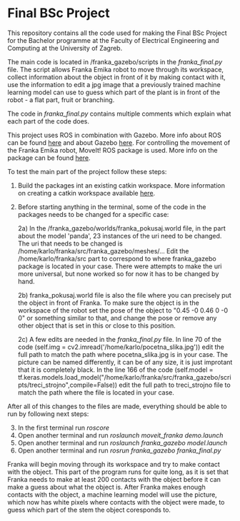 # Final BSc Project
This repository contains all the code used for making the Final BSc Project for the Bachelor programme at the Faculty of Electrical Engineering and Computing at the University of Zagreb.

The main code is located in /franka_gazebo/scripts in the _franka_final.py_ file. The script allows Franka Emika robot to move through its workspace, collect information about the object in front of it by making contact with it, use the information to edit a jpg image that a previously trained machine learning model can use to guess which part of the plant is in front of the robot - a flat part, fruit or branching.

The code in _franka_final.py_ contains multiple comments which explain what each part of the code does.

This project uses ROS in combination with Gazebo. More info about ROS can be found [here](https://www.ros.org/) and about Gazebo [here](http://gazebosim.org/).
For controlling the movement of the Franka Emika robot, MoveIt! ROS package is used. More info on the package can be found [here](https://moveit.ros.org/).

To test the main part of the project follow these steps:
1. Build the packages int an existing catkin workspace. More information on creating a catkin workspace available [here](http://wiki.ros.org/catkin/Tutorials/create_a_workspace).
2. Before starting anything in the terminal, some of the code in the packages needs to be changed for a specific case:

   2a) In the /franka_gazebo/worlds/franka_pokusaj.world file, in the part about the model 'panda', 23 instances of the uri need to be changed. The uri that needs    to be changed is /home/karlo/franka/src/franka_gazebo/meshes/... Edit the /home/karlo/franka/src part to correspond to where franka_gazebo package is located      in your case. There were attempts to make the uri more universal, but none worked so for now it has to be changed by hand.

   2b) franka_pokusaj.world file is also the file where you can precisely put the object in front of Franka. To make sure the object is in the workspace of the      robot set the pose of the object to "<pose frame=''>0.45 -0 0.46 0 -0 0</pose>" or something similar to that, and change the pose or remove any other object      that is set in this or close to this position.

   2c) A few edits are needed in the _franka_final.py_ file. In line 70 of the code (self.img = cv2.imread('/home/karlo/pocetna_slika.jpg')) edit the full path to    match the path where pocetna_slika.jpg is in your case. The picture can be named differently, it can be of any size, it is just improtant that it is completely    black. In the line 166 of the code (self.model = tf.keras.models.load_model("/home/karlo/franka/src/franka_gazebo/scripts/treci_strojno",compile=False)) edit      the full path to treci_strojno file to match the path where the file is located in your case. 

After all of this changes to the files are made, everything should be able to run by following next steps:

3. In the first terminal run _roscore_
4. Open another terminal and run _roslaunch moveit_franka demo.launch_
5. Open another terminal and run _roslaunch franka_gazebo model.launch_
6. Open another terminal and run _rosrun franka_gazebo franka_final.py_

Franka will begin moving through its workspace and try to make contact with the object. This part of the program runs for quite long, as it is set that Franka needs to make at least 200 contacts with the object before it can make a guess about what the object is. After Franka makes enough contacts with the object, a machine learning model will use the picture, which now has white pixels where contacts with the object were made, to guess which part of the stem the object coresponds to. 

